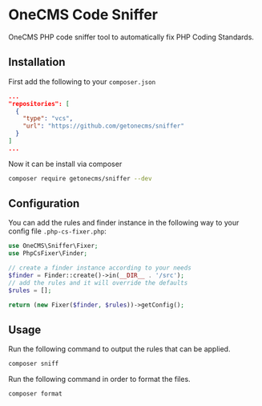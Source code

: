 # OneCMS Code Sniffer

OneCMS PHP code sniffer tool to automatically fix PHP Coding Standards.

## Installation

First add the following to your `composer.json`

```json
...
"repositories": [
  {
    "type": "vcs",
    "url": "https://github.com/getonecms/sniffer"
  }
]
...
```

Now it can be install via composer

```bash
composer require getonecms/sniffer --dev
```

## Configuration

You can add the rules and finder instance in the following way to your config file `.php-cs-fixer.php`:

```php
use OneCMS\Sniffer\Fixer;
use PhpCsFixer\Finder;

// create a finder instance according to your needs
$finder = Finder::create()->in(__DIR__ . '/src');
// add the rules and it will override the defaults
$rules = [];

return (new Fixer($finder, $rules))->getConfig();
```

## Usage

Run the following command to output the rules that can be applied.

```bash
composer sniff
```

Run the following command in order to format the files.

```bash
composer format
```
